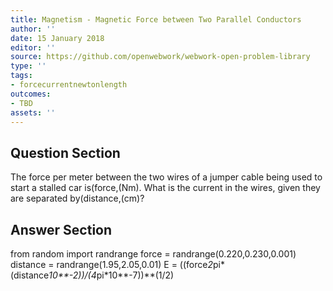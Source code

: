 ```yaml
---
title: Magnetism - Magnetic Force between Two Parallel Conductors
author: ''
date: 15 January 2018
editor: ''
source: https://github.com/openwebwork/webwork-open-problem-library
type: ''
tags:
- forcecurrentnewtonlength
outcomes:
- TBD
assets: ''
---
```


## Question Section 

The force per meter between the two wires of a jumper cable being used to start a stalled car is(force,(Nm). What is the current in the wires, given they are separated by(distance,(cm)?



## Answer Section

from random import randrange
force = randrange(0.220,0.230,0.001)
distance = randrange(1.95,2.05,0.01)
E = ((force*2*pi*(distance*10**-2))/(4*pi*10**-7))**(1/2)